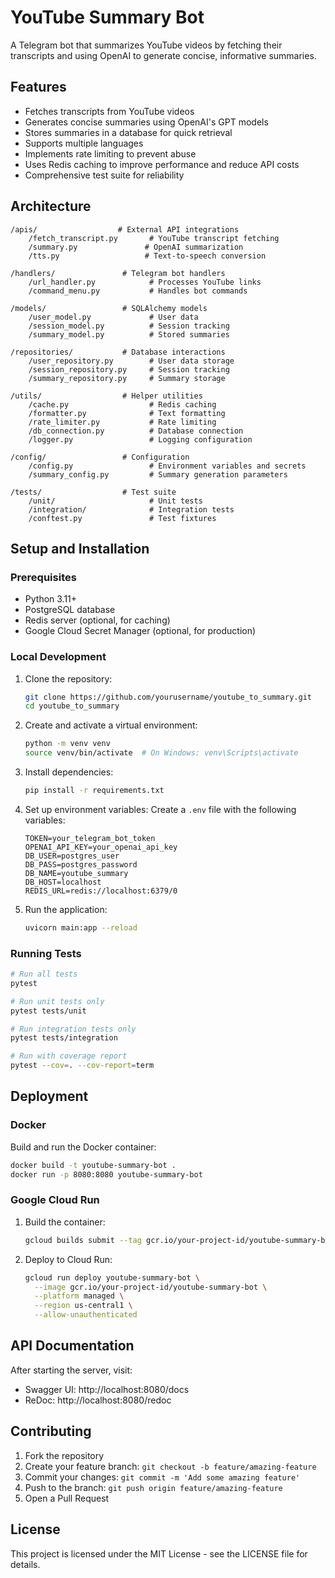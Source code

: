 # YouTube Summary Bot

A Telegram bot that summarizes YouTube videos by fetching their transcripts and using OpenAI to generate concise, informative summaries.

## Features

- Fetches transcripts from YouTube videos
- Generates concise summaries using OpenAI's GPT models
- Stores summaries in a database for quick retrieval
- Supports multiple languages
- Implements rate limiting to prevent abuse
- Uses Redis caching to improve performance and reduce API costs
- Comprehensive test suite for reliability

## Architecture

```
/apis/                  # External API integrations
    /fetch_transcript.py       # YouTube transcript fetching
    /summary.py               # OpenAI summarization
    /tts.py                   # Text-to-speech conversion

/handlers/               # Telegram bot handlers
    /url_handler.py            # Processes YouTube links
    /command_menu.py           # Handles bot commands

/models/                 # SQLAlchemy models
    /user_model.py             # User data
    /session_model.py          # Session tracking
    /summary_model.py          # Stored summaries

/repositories/           # Database interactions
    /user_repository.py        # User data storage
    /session_repository.py     # Session tracking
    /summary_repository.py     # Summary storage

/utils/                  # Helper utilities
    /cache.py                  # Redis caching
    /formatter.py              # Text formatting
    /rate_limiter.py           # Rate limiting
    /db_connection.py          # Database connection
    /logger.py                 # Logging configuration

/config/                 # Configuration
    /config.py                 # Environment variables and secrets
    /summary_config.py         # Summary generation parameters

/tests/                  # Test suite
    /unit/                     # Unit tests
    /integration/              # Integration tests
    /conftest.py               # Test fixtures
```

## Setup and Installation

### Prerequisites

- Python 3.11+
- PostgreSQL database
- Redis server (optional, for caching)
- Google Cloud Secret Manager (optional, for production)

### Local Development

1. Clone the repository:
   ```bash
   git clone https://github.com/yourusername/youtube_to_summary.git
   cd youtube_to_summary
   ```

2. Create and activate a virtual environment:
   ```bash
   python -m venv venv
   source venv/bin/activate  # On Windows: venv\Scripts\activate
   ```

3. Install dependencies:
   ```bash
   pip install -r requirements.txt
   ```

4. Set up environment variables:
   Create a `.env` file with the following variables:
   ```
   TOKEN=your_telegram_bot_token
   OPENAI_API_KEY=your_openai_api_key
   DB_USER=postgres_user
   DB_PASS=postgres_password
   DB_NAME=youtube_summary
   DB_HOST=localhost
   REDIS_URL=redis://localhost:6379/0
   ```

5. Run the application:
   ```bash
   uvicorn main:app --reload
   ```

### Running Tests

```bash
# Run all tests
pytest

# Run unit tests only
pytest tests/unit

# Run integration tests only
pytest tests/integration

# Run with coverage report
pytest --cov=. --cov-report=term
```

## Deployment

### Docker

Build and run the Docker container:
```bash
docker build -t youtube-summary-bot .
docker run -p 8080:8080 youtube-summary-bot
```

### Google Cloud Run

1. Build the container:
   ```bash
   gcloud builds submit --tag gcr.io/your-project-id/youtube-summary-bot
   ```

2. Deploy to Cloud Run:
   ```bash
   gcloud run deploy youtube-summary-bot \
     --image gcr.io/your-project-id/youtube-summary-bot \
     --platform managed \
     --region us-central1 \
     --allow-unauthenticated
   ```

## API Documentation

After starting the server, visit:
- Swagger UI: http://localhost:8080/docs
- ReDoc: http://localhost:8080/redoc

## Contributing

1. Fork the repository
2. Create your feature branch: `git checkout -b feature/amazing-feature`
3. Commit your changes: `git commit -m 'Add some amazing feature'`
4. Push to the branch: `git push origin feature/amazing-feature`
5. Open a Pull Request

## License

This project is licensed under the MIT License - see the LICENSE file for details.